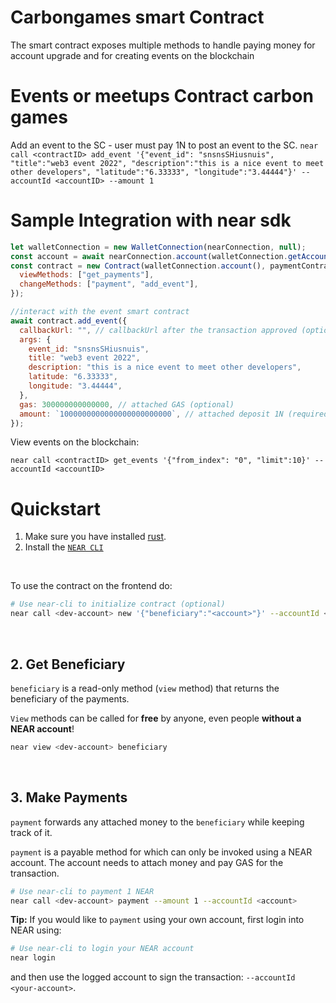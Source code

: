 # Carbongames smart Contract

The smart contract exposes multiple methods to handle paying money for account upgrade and for creating events on the blockchain
<br />

# Events or meetups Contract carbon games

Add an event to the SC - user must pay 1N to post an event to the SC.
`near call <contractID> add_event '{"event_id": "snsnsSHiusnuis", "title":"web3 event 2022", "description":"this is a nice event to meet other developers", "latitude":"6.33333", "longitude":"3.44444"}' --accountId <accountID> --amount 1`

# Sample Integration with near sdk

```js
let walletConnection = new WalletConnection(nearConnection, null);
const account = await nearConnection.account(walletConnection.getAccountId());
const contract = new Contract(walletConnection.account(), paymentContractName, {
  viewMethods: ["get_payments"],
  changeMethods: ["payment", "add_event"],
});

//interact with the event smart contract
await contract.add_event({
  callbackUrl: "", // callbackUrl after the transaction approved (optional)
  args: {
    event_id: "snsnsSHiusnuis",
    title: "web3 event 2022",
    description: "this is a nice event to meet other developers",
    latitude: "6.33333",
    longitude: "3.44444",
  },
  gas: 300000000000000, // attached GAS (optional)
  amount: `1000000000000000000000000`, // attached deposit 1N (required)
});
```

View events on the blockchain:

`near call <contractID> get_events '{"from_index": "0", "limit":10}' --accountId <accountID>`

# Quickstart

1. Make sure you have installed [rust](https://rust.org/).
2. Install the [`NEAR CLI`](https://github.com/near/near-cli#setup)

<br />

To use the contract on the frontend do:

```bash
# Use near-cli to initialize contract (optional)
near call <dev-account> new '{"beneficiary":"<account>"}' --accountId <dev-account>
```

<br />

## 2. Get Beneficiary

`beneficiary` is a read-only method (`view` method) that returns the beneficiary of the payments.

`View` methods can be called for **free** by anyone, even people **without a NEAR account**!

```bash
near view <dev-account> beneficiary
```

<br />

## 3. Make Payments

`payment` forwards any attached money to the `beneficiary` while keeping track of it.

`payment` is a payable method for which can only be invoked using a NEAR account. The account needs to attach money and pay GAS for the transaction.

```bash
# Use near-cli to payment 1 NEAR
near call <dev-account> payment --amount 1 --accountId <account>
```

**Tip:** If you would like to `payment` using your own account, first login into NEAR using:

```bash
# Use near-cli to login your NEAR account
near login
```

and then use the logged account to sign the transaction: `--accountId <your-account>`.
